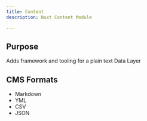 ```yaml
---
title: Content
description: Nuxt Content Module

---
```


## Purpose

Adds framework and tooling for a plain text Data Layer

## CMS Formats

- Markdown
- YML
- CSV
- JSON
